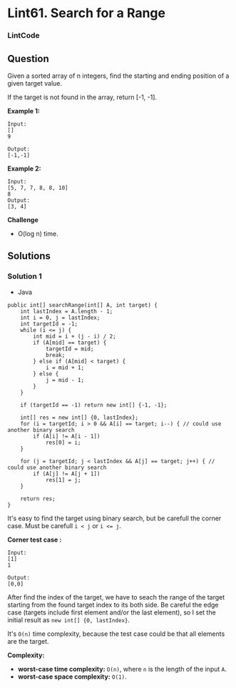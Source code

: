 # Lint61. Search for a Range

### LintCode

## Question

Given a sorted array of n integers, find the starting and ending position of a given target value.

If the target is not found in the array, return [-1, -1].

**Example 1:**

```
Input:
[]
9

Output:
[-1,-1]
```

**Example 2:**

```
Input:
[5, 7, 7, 8, 8, 10]
8
Output:
[3, 4]
```

**Challenge**

* O(log n) time.

## Solutions

### Solution 1

* Java
```
public int[] searchRange(int[] A, int target) {
    int lastIndex = A.length - 1;
    int i = 0, j = lastIndex;
    int targetId = -1;
    while (i <= j) {
        int mid = i + (j - i) / 2;
        if (A[mid] == target) {
            targetId = mid;
            break;
        } else if (A[mid] < target) {
            i = mid + 1;
        } else {
            j = mid - 1;
        }
    }
    
    if (targetId == -1) return new int[] {-1, -1};
    
    int[] res = new int[] {0, lastIndex};
    for (i = targetId; i > 0 && A[i] == target; i--) { // could use another binary search
        if (A[i] != A[i - 1])
            res[0] = i;
    }
    
    for (j = targetId; j < lastIndex && A[j] == target; j++) { // could use another binary search
        if (A[j] != A[j + 1])
            res[1] = j;
    }
    
    return res;
} 
```

It's easy to find the target using binary search, but be carefull the corner case. Must be carefull `i < j` or `i <= j`.

**Corner test case :**

```
Input:
[1]
1

Output:
[0,0]
```

After find the index of the target, we have to seach the range of the target starting from the found target index to its both side. Be careful the edge case (targets include first element and/or the last element), so I set the initial result as `new int[] {0, lastIndex}`.

It's `O(n)` time complexity, because the test case could be that all elements are the target.

**Complexity:**

* **worst-case time complexity:** `O(n)`, where `n` is the length of the input `A`.
* **worst-case space complexity:** `O(1)`.

